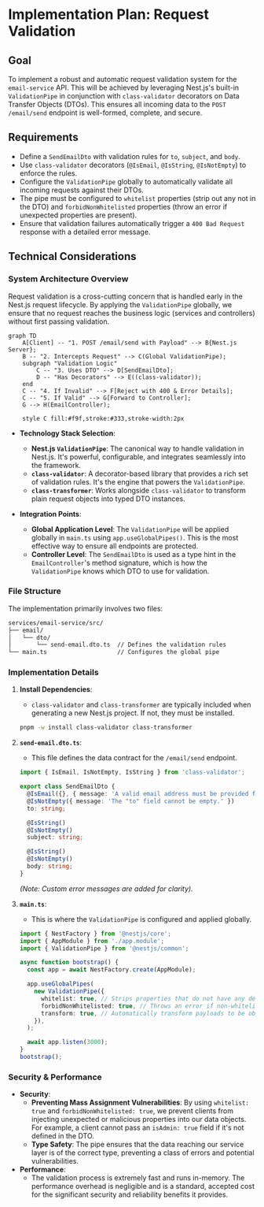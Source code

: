 # Implementation Plan: Request Validation

## Goal

To implement a robust and automatic request validation system for the `email-service` API. This will be achieved by leveraging Nest.js's built-in `ValidationPipe` in conjunction with `class-validator` decorators on Data Transfer Objects (DTOs). This ensures all incoming data to the `POST /email/send` endpoint is well-formed, complete, and secure.

## Requirements

- Define a `SendEmailDto` with validation rules for `to`, `subject`, and `body`.
- Use `class-validator` decorators (`@IsEmail`, `@IsString`, `@IsNotEmpty`) to enforce the rules.
- Configure the `ValidationPipe` globally to automatically validate all incoming requests against their DTOs.
- The pipe must be configured to `whitelist` properties (strip out any not in the DTO) and `forbidNonWhitelisted` properties (throw an error if unexpected properties are present).
- Ensure that validation failures automatically trigger a `400 Bad Request` response with a detailed error message.

## Technical Considerations

### System Architecture Overview

Request validation is a cross-cutting concern that is handled early in the Nest.js request lifecycle. By applying the `ValidationPipe` globally, we ensure that no request reaches the business logic (services and controllers) without first passing validation.

```mermaid
graph TD
    A[Client] -- "1. POST /email/send with Payload" --> B{Nest.js Server};
    B -- "2. Intercepts Request" --> C(Global ValidationPipe);
    subgraph "Validation Logic"
        C -- "3. Uses DTO" --> D[SendEmailDto];
        D -- "Has Decorators" --> E((class-validator));
    end
    C -- "4. If Invalid" --> F[Reject with 400 & Error Details];
    C -- "5. If Valid" --> G[Forward to Controller];
    G --> H(EmailController);

    style C fill:#f9f,stroke:#333,stroke-width:2px
```

- **Technology Stack Selection**:
  - **Nest.js `ValidationPipe`**: The canonical way to handle validation in Nest.js. It's powerful, configurable, and integrates seamlessly into the framework.
  - **`class-validator`**: A decorator-based library that provides a rich set of validation rules. It's the engine that powers the `ValidationPipe`.
  - **`class-transformer`**: Works alongside `class-validator` to transform plain request objects into typed DTO instances.

- **Integration Points**:
  - **Global Application Level**: The `ValidationPipe` will be applied globally in `main.ts` using `app.useGlobalPipes()`. This is the most effective way to ensure all endpoints are protected.
  - **Controller Level**: The `SendEmailDto` is used as a type hint in the `EmailController`'s method signature, which is how the `ValidationPipe` knows which DTO to use for validation.

### File Structure

The implementation primarily involves two files:

```sh
services/email-service/src/
├── email/
│   └── dto/
│       └── send-email.dto.ts  // Defines the validation rules
└── main.ts                    // Configures the global pipe
```

### Implementation Details

1. **Install Dependencies**:
   - `class-validator` and `class-transformer` are typically included when generating a new Nest.js project. If not, they must be installed.

   ```sh
   pnpm -w install class-validator class-transformer
   ```

2. **`send-email.dto.ts`**:
   - This file defines the data contract for the `/email/send` endpoint.

   ```typescript
   import { IsEmail, IsNotEmpty, IsString } from 'class-validator';

   export class SendEmailDto {
     @IsEmail({}, { message: 'A valid email address must be provided for the "to" field.' })
     @IsNotEmpty({ message: 'The "to" field cannot be empty.' })
     to: string;

     @IsString()
     @IsNotEmpty()
     subject: string;

     @IsString()
     @IsNotEmpty()
     body: string;
   }
   ```

   *(Note: Custom error messages are added for clarity).*

3. **`main.ts`**:
   - This is where the `ValidationPipe` is configured and applied globally.

   ```typescript
   import { NestFactory } from '@nestjs/core';
   import { AppModule } from './app.module';
   import { ValidationPipe } from '@nestjs/common';

   async function bootstrap() {
     const app = await NestFactory.create(AppModule);

     app.useGlobalPipes(
       new ValidationPipe({
         whitelist: true, // Strips properties that do not have any decorators
         forbidNonWhitelisted: true, // Throws an error if non-whitelisted values are provided
         transform: true, // Automatically transform payloads to be objects typed according to their DTO classes
       }),
     );

     await app.listen(3000);
   }
   bootstrap();
   ```

### Security & Performance

- **Security**:
  - **Preventing Mass Assignment Vulnerabilities**: By using `whitelist: true` and `forbidNonWhitelisted: true`, we prevent clients from injecting unexpected or malicious properties into our data objects. For example, a client cannot pass an `isAdmin: true` field if it's not defined in the DTO.
  - **Type Safety**: The pipe ensures that the data reaching our service layer is of the correct type, preventing a class of errors and potential vulnerabilities.
- **Performance**:
  - The validation process is extremely fast and runs in-memory. The performance overhead is negligible and is a standard, accepted cost for the significant security and reliability benefits it provides.
